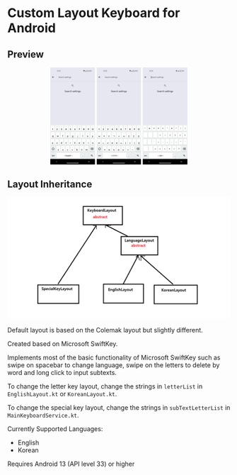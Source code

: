 # Custom Layout Keyboard for Android

## Preview
<div align="center">
    <img src="./readme_resources/preview_image_1.png" style="width: 20%"/>
    <img src="./readme_resources/preview_image_2.png" style="width: 20%"/>
    <img src="./readme_resources/preview_image_3.png" style="width: 20%"/>
</div>

## Layout Inheritance
<img src="readme_resources/layout_inheritance_diagram.png">

Default layout is based on the Colemak layout but slightly different.

Created based on Microsoft SwiftKey.

Implements most of the basic functionality of Microsoft SwiftKey such as swipe on spacebar to change language, swipe on the letters to delete by word and long click to input subtexts.

To change the letter key layout, change the strings in `letterList` in `EnglishLayout.kt` or `KoreanLayout.kt`.

To change the special key layout, change the strings in `subTextLetterList` in `MainKeyboardService.kt`.

Currently Supported Languages:
- English
- Korean

Requires Android 13 (API level 33) or higher
